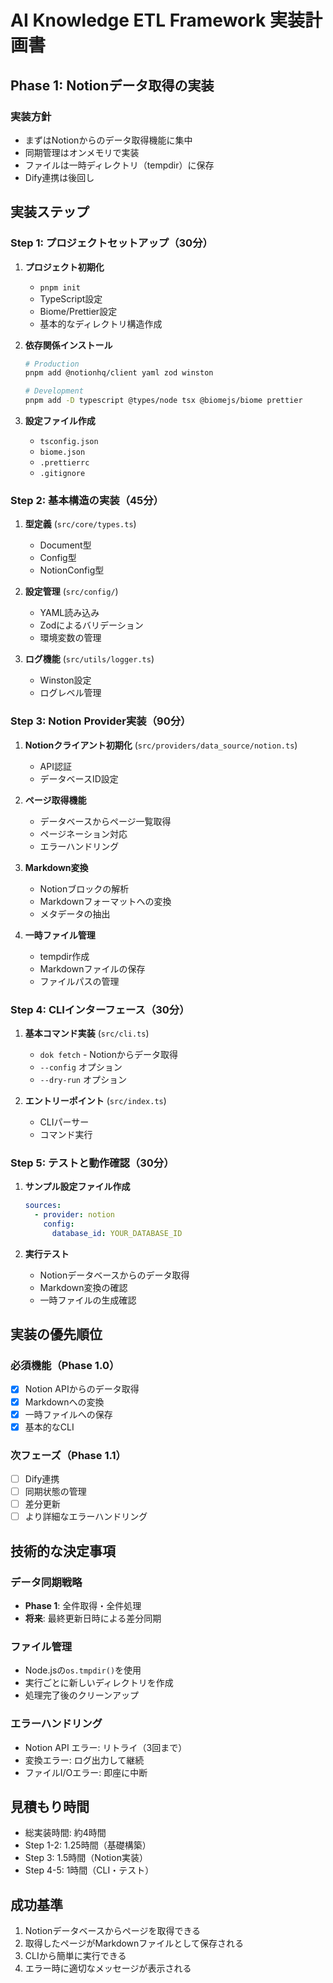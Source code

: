 # AI Knowledge ETL Framework 実装計画書

## Phase 1: Notionデータ取得の実装

### 実装方針

- まずはNotionからのデータ取得機能に集中
- 同期管理はオンメモリで実装
- ファイルは一時ディレクトリ（tempdir）に保存
- Dify連携は後回し

## 実装ステップ

### Step 1: プロジェクトセットアップ（30分）

1. **プロジェクト初期化**
   - `pnpm init`
   - TypeScript設定
   - Biome/Prettier設定
   - 基本的なディレクトリ構造作成

2. **依存関係インストール**

   ```bash
   # Production
   pnpm add @notionhq/client yaml zod winston

   # Development
   pnpm add -D typescript @types/node tsx @biomejs/biome prettier
   ```

3. **設定ファイル作成**
   - `tsconfig.json`
   - `biome.json`
   - `.prettierrc`
   - `.gitignore`

### Step 2: 基本構造の実装（45分）

1. **型定義** (`src/core/types.ts`)
   - Document型
   - Config型
   - NotionConfig型

2. **設定管理** (`src/config/`)
   - YAML読み込み
   - Zodによるバリデーション
   - 環境変数の管理

3. **ログ機能** (`src/utils/logger.ts`)
   - Winston設定
   - ログレベル管理

### Step 3: Notion Provider実装（90分）

1. **Notionクライアント初期化** (`src/providers/data_source/notion.ts`)
   - API認証
   - データベースID設定

2. **ページ取得機能**
   - データベースからページ一覧取得
   - ページネーション対応
   - エラーハンドリング

3. **Markdown変換**
   - Notionブロックの解析
   - Markdownフォーマットへの変換
   - メタデータの抽出

4. **一時ファイル管理**
   - tempdir作成
   - Markdownファイルの保存
   - ファイルパスの管理

### Step 4: CLIインターフェース（30分）

1. **基本コマンド実装** (`src/cli.ts`)
   - `dok fetch` - Notionからデータ取得
   - `--config` オプション
   - `--dry-run` オプション

2. **エントリーポイント** (`src/index.ts`)
   - CLIパーサー
   - コマンド実行

### Step 5: テストと動作確認（30分）

1. **サンプル設定ファイル作成**

   ```yaml
   sources:
     - provider: notion
       config:
         database_id: YOUR_DATABASE_ID
   ```

2. **実行テスト**
   - Notionデータベースからのデータ取得
   - Markdown変換の確認
   - 一時ファイルの生成確認

## 実装の優先順位

### 必須機能（Phase 1.0）

- [x] Notion APIからのデータ取得
- [x] Markdownへの変換
- [x] 一時ファイルへの保存
- [x] 基本的なCLI

### 次フェーズ（Phase 1.1）

- [ ] Dify連携
- [ ] 同期状態の管理
- [ ] 差分更新
- [ ] より詳細なエラーハンドリング

## 技術的な決定事項

### データ同期戦略

- **Phase 1**: 全件取得・全件処理
- **将来**: 最終更新日時による差分同期

### ファイル管理

- Node.jsの`os.tmpdir()`を使用
- 実行ごとに新しいディレクトリを作成
- 処理完了後のクリーンアップ

### エラーハンドリング

- Notion API エラー: リトライ（3回まで）
- 変換エラー: ログ出力して継続
- ファイルI/Oエラー: 即座に中断

## 見積もり時間

- 総実装時間: 約4時間
- Step 1-2: 1.25時間（基礎構築）
- Step 3: 1.5時間（Notion実装）
- Step 4-5: 1時間（CLI・テスト）

## 成功基準

1. Notionデータベースからページを取得できる
2. 取得したページがMarkdownファイルとして保存される
3. CLIから簡単に実行できる
4. エラー時に適切なメッセージが表示される
